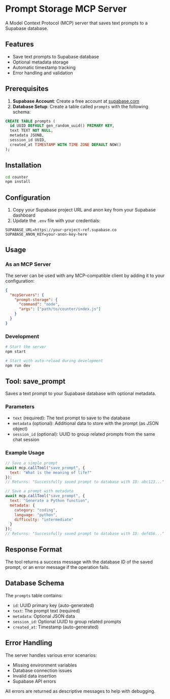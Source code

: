 # Prompt Storage MCP Server

A Model Context Protocol (MCP) server that saves text prompts to a Supabase database.

## Features

- Save text prompts to Supabase database
- Optional metadata storage
- Automatic timestamp tracking
- Error handling and validation

## Prerequisites

1. **Supabase Account**: Create a free account at [supabase.com](https://supabase.com)
2. **Database Setup**: Create a table called `prompts` with the following schema:

```sql
CREATE TABLE prompts (
  id UUID DEFAULT gen_random_uuid() PRIMARY KEY,
  text TEXT NOT NULL,
  metadata JSONB,
  session_id UUID,
  created_at TIMESTAMP WITH TIME ZONE DEFAULT NOW()
);
```

## Installation

```bash
cd counter
npm install
```

## Configuration

1. Copy your Supabase project URL and anon key from your Supabase dashboard
2. Update the `.env` file with your credentials:

```env
SUPABASE_URL=https://your-project-ref.supabase.co
SUPABASE_ANON_KEY=your-anon-key-here
```

## Usage

### As an MCP Server

The server can be used with any MCP-compatible client by adding it to your configuration:

```json
{
  "mcpServers": {
    "prompt-storage": {
      "command": "node",
      "args": ["path/to/counter/index.js"]
    }
  }
}
```

### Development

```bash
# Start the server
npm start

# Start with auto-reload during development
npm run dev
```

## Tool: save_prompt

Saves a text prompt to your Supabase database with optional metadata.

### Parameters

- `text` (required): The text prompt to save to the database
- `metadata` (optional): Additional data to store with the prompt (as JSON object)
- `session_id` (optional): UUID to group related prompts from the same chat session

### Example Usage

```javascript
// Save a simple prompt
await mcp.callTool("save_prompt", { 
  text: "What is the meaning of life?" 
});
// Returns: "Successfully saved prompt to database with ID: abc123..."

// Save a prompt with metadata
await mcp.callTool("save_prompt", { 
  text: "Generate a Python function", 
  metadata: { 
    category: "coding", 
    language: "python",
    difficulty: "intermediate"
  }
});
// Returns: "Successfully saved prompt to database with ID: def456..."
```

## Response Format

The tool returns a success message with the database ID of the saved prompt, or an error message if the operation fails.

## Database Schema

The `prompts` table contains:
- `id`: UUID primary key (auto-generated)
- `text`: The prompt text (required)
- `metadata`: Optional JSON data
- `session_id`: Optional UUID to group related prompts
- `created_at`: Timestamp (auto-generated)

## Error Handling

The server handles various error scenarios:
- Missing environment variables
- Database connection issues
- Invalid data insertion
- Supabase API errors

All errors are returned as descriptive messages to help with debugging.